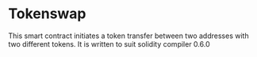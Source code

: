 # Tokenswap

This smart contract initiates a token transfer between two addresses with two different tokens.
It is written to suit solidity compiler 0.6.0
